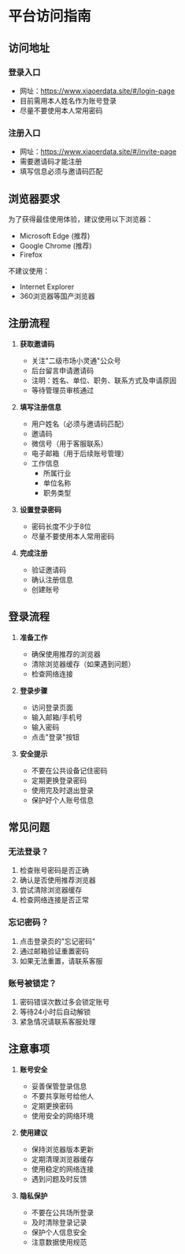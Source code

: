 # 平台访问指南

## 访问地址

### 登录入口

- 网址：https://www.xiaoerdata.site/#/login-page
- 目前需用本人姓名作为账号登录
- 尽量不要使用本人常用密码

### 注册入口

- 网址：https://www.xiaoerdata.site/#/invite-page
- 需要邀请码才能注册
- 填写信息必须与邀请码匹配

## 浏览器要求

为了获得最佳使用体验，建议使用以下浏览器：

- Microsoft Edge (推荐)
- Google Chrome (推荐)
- Firefox

不建议使用：

- Internet Explorer
- 360浏览器等国产浏览器

## 注册流程

1. **获取邀请码**

   - 关注"二级市场小灵通"公众号
   - 后台留言申请邀请码
   - 注明：姓名、单位、职务、联系方式及申请原因
   - 等待管理员审核通过

2. **填写注册信息**

   - 用户姓名（必须与邀请码匹配）
   - 邀请码
   - 微信号（用于客服联系）
   - 电子邮箱（用于后续账号管理）
   - 工作信息
     - 所属行业
     - 单位名称
     - 职务类型

3. **设置登录密码**

   - 密码长度不少于8位
   - 尽量不要使用本人常用密码

4. **完成注册**
   - 验证邀请码
   - 确认注册信息
   - 创建账号

## 登录流程

1. **准备工作**

   - 确保使用推荐的浏览器
   - 清除浏览器缓存（如果遇到问题）
   - 检查网络连接

2. **登录步骤**

   - 访问登录页面
   - 输入邮箱/手机号
   - 输入密码
   - 点击"登录"按钮

3. **安全提示**
   - 不要在公共设备记住密码
   - 定期更换登录密码
   - 使用完及时退出登录
   - 保护好个人账号信息

## 常见问题

### 无法登录？

1. 检查账号密码是否正确
2. 确认是否使用推荐浏览器
3. 尝试清除浏览器缓存
4. 检查网络连接是否正常

### 忘记密码？

1. 点击登录页的"忘记密码"
2. 通过邮箱验证重置密码
3. 如果无法重置，请联系客服

### 账号被锁定？

1. 密码错误次数过多会锁定账号
2. 等待24小时后自动解锁
3. 紧急情况请联系客服处理

## 注意事项

1. **账号安全**

   - 妥善保管登录信息
   - 不要共享账号给他人
   - 定期更换密码
   - 使用安全的网络环境

2. **使用建议**

   - 保持浏览器版本更新
   - 定期清理浏览器缓存
   - 使用稳定的网络连接
   - 遇到问题及时反馈

3. **隐私保护**
   - 不要在公共场所登录
   - 及时清除登录记录
   - 保护个人信息安全
   - 注意数据使用规范
